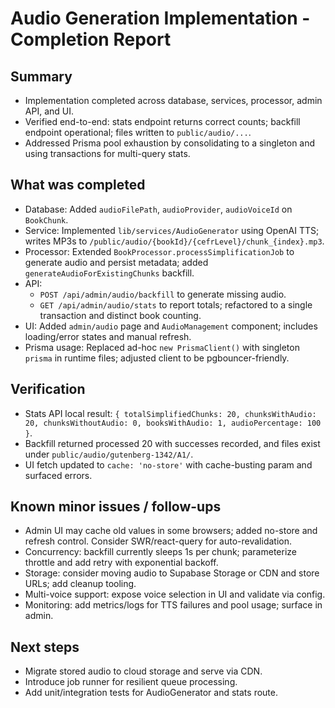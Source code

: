 # Audio Generation Implementation - Completion Report

## Summary
- Implementation completed across database, services, processor, admin API, and UI.
- Verified end-to-end: stats endpoint returns correct counts; backfill endpoint operational; files written to `public/audio/...`.
- Addressed Prisma pool exhaustion by consolidating to a singleton and using transactions for multi-query stats.

## What was completed
- Database: Added `audioFilePath`, `audioProvider`, `audioVoiceId` on `BookChunk`.
- Service: Implemented `lib/services/AudioGenerator` using OpenAI TTS; writes MP3s to `/public/audio/{bookId}/{cefrLevel}/chunk_{index}.mp3`.
- Processor: Extended `BookProcessor.processSimplificationJob` to generate audio and persist metadata; added `generateAudioForExistingChunks` backfill.
- API:
  - `POST /api/admin/audio/backfill` to generate missing audio.
  - `GET /api/admin/audio/stats` to report totals; refactored to a single transaction and distinct book counting.
- UI: Added `admin/audio` page and `AudioManagement` component; includes loading/error states and manual refresh.
- Prisma usage: Replaced ad-hoc `new PrismaClient()` with singleton `prisma` in runtime files; adjusted client to be pgbouncer-friendly.

## Verification
- Stats API local result: `{ totalSimplifiedChunks: 20, chunksWithAudio: 20, chunksWithoutAudio: 0, booksWithAudio: 1, audioPercentage: 100 }`.
- Backfill returned processed 20 with successes recorded, and files exist under `public/audio/gutenberg-1342/A1/`.
- UI fetch updated to `cache: 'no-store'` with cache-busting param and surfaced errors.

## Known minor issues / follow-ups
- Admin UI may cache old values in some browsers; added no-store and refresh control. Consider SWR/react-query for auto-revalidation.
- Concurrency: backfill currently sleeps 1s per chunk; parameterize throttle and add retry with exponential backoff.
- Storage: consider moving audio to Supabase Storage or CDN and store URLs; add cleanup tooling.
- Multi-voice support: expose voice selection in UI and validate via config.
- Monitoring: add metrics/logs for TTS failures and pool usage; surface in admin.

## Next steps
- Migrate stored audio to cloud storage and serve via CDN.
- Introduce job runner for resilient queue processing.
- Add unit/integration tests for AudioGenerator and stats route.

